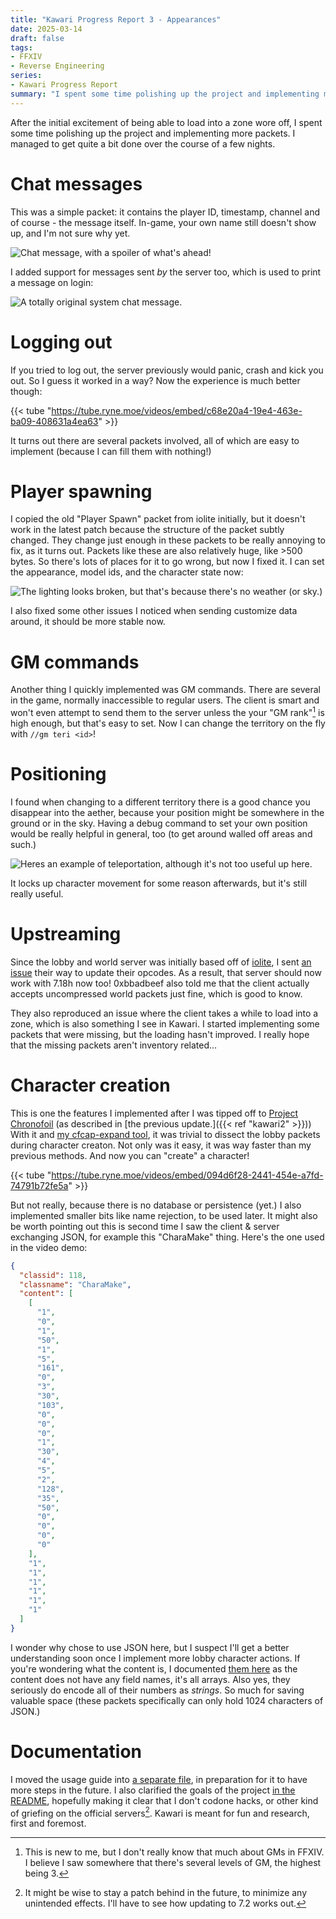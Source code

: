 ```yaml
---
title: "Kawari Progress Report 3 - Appearances"
date: 2025-03-14
draft: false
tags:
- FFXIV
- Reverse Engineering
series:
- Kawari Progress Report
summary: "I spent some time polishing up the project and implementing more packets."
---
```


After the initial excitement of being able to load into a zone wore off, I spent some time polishing up the project and implementing more packets. I managed to get quite a bit done over the course of a few nights.

# Chat messages

This was a simple packet: it contains the player ID, timestamp, channel and of course - the message itself. In-game, your own name still doesn't show up, and I'm not sure why yet.

![Chat message, with a spoiler of what's ahead!](chat.webp)

I added support for messages sent *by* the server too, which is used to print a message on login:

![A totally original system chat message.](systemchat.webp)

# Logging out

If you tried to log out, the server previously would panic, crash and kick you out. So I guess it worked in a way? Now the experience is much better though:

{{< tube "https://tube.ryne.moe/videos/embed/c68e20a4-19e4-463e-ba09-408631a4ea63" >}}

It turns out there are several packets involved, all of which are easy to implement (because I can fill them with nothing!)

# Player spawning

I copied the old "Player Spawn" packet from iolite initially, but it doesn't work in the latest patch because the structure of the packet subtly changed. They change just enough in these packets to be really annoying to fix, as it turns out. Packets like these are also relatively huge, like >500 bytes. So there's lots of places for it to go wrong, but now I fixed it. I can set the appearance, model ids, and the character state now:

![The lighting looks broken, but that's because there's no weather (or sky.)](appearance.webp)

I also fixed some other issues I noticed when sending customize data around, it should be more stable now.

# GM commands

Another thing I quickly implemented was GM commands. There are several in the game, normally inaccessible to regular users. The client is smart and won't even attempt to send them to the server unless the your "GM rank"[^1] is high enough, but that's easy to set. Now I can change the territory on the fly with `//gm teri <id>`!

# Positioning

I found when changing to a different territory there is a good chance you disappear into the aether, because your position might be somewhere in the ground or in the sky. Having a debug command to set your own position would be really helpful in general, too (to get around walled off areas and such.)

![Heres an example of teleportation, although it's not too useful up here.](setpos.webp)

It locks up character movement for some reason afterwards, but it's still really useful.

# Upstreaming

Since the lobby and world server was initially based off of [iolite](https://github.com/0xbbadbeef/iolite), I sent [an issue](https://github.com/0xbbadbeef/iolite/issues/1) their way to update their opcodes. As a result, that server should now work with 7.18h now too! 0xbbadbeef also told me that the client actually accepts uncompressed world packets just fine, which is good to know.

They also reproduced an issue where the client takes a while to load into a zone, which is also something I see in Kawari. I started implementing some packets that were missing, but the loading hasn't improved. I really hope that the missing packets aren't inventory related...

# Character creation

This is one the features I implemented after I was tipped off to [Project Chronofoil](https://github.com/ProjectChronofoil/) (as described in [the previous update.]({{< ref "kawari2" >}})) With it and [my cfcap-expand tool](https://github.com/redstrate/XIVPacketTools), it was trivial to dissect the lobby packets during character creaton. Not only was it easy, it was way faster than my previous methods. And now you can "create" a character!

{{< tube "https://tube.ryne.moe/videos/embed/094d6f28-2441-454e-a7fd-74791b72fe5a" >}}

But not really, because there is no database or persistence (yet.) I also implemented smaller bits like name rejection, to be used later. It might also be worth pointing out this is second time I saw the client & server exchanging JSON, for example this "CharaMake" thing. Here's the one used in the video demo:

```json
{
  "classid": 118,
  "classname": "CharaMake",
  "content": [
    [
      "1",
      "0",
      "1",
      "50",
      "1",
      "5",
      "161",
      "0",
      "3",
      "30",
      "103",
      "0",
      "0",
      "0",
      "1",
      "30",
      "4",
      "5",
      "2",
      "128",
      "35",
      "50",
      "0",
      "0",
      "0",
      "0"
    ],
    "1",
    "1",
    "1",
    "1",
    "1",
    "1"
  ]
}
```

I wonder why chose to use JSON here, but I suspect I'll get a better understanding soon once I implement more lobby character actions. If you're wondering what the content is, I documented [them here](https://github.com/redstrate/Kawari/blob/master/src/chara_make.rs) as the content does not have any field names, it's all arrays. Also yes, they seriously do encode all of their numbers as _strings_. So much for saving valuable space (these packets specifically can only hold 1024 characters of JSON.)

# Documentation

I moved the usage guide into [a separate file](https://github.com/redstrate/Kawari/blob/master/USAGE.md), in preparation for it to have more steps in the future. I also clarified the goals of the project [in the README](https://github.com/redstrate/Kawari/blob/master/README.md), hopefully making it clear that I don't codone hacks, or other kind of griefing on the official servers[^2]. Kawari is meant for fun and research, first and foremost.

[^1]: This is new to me, but I don't really know that much about GMs in FFXIV. I believe I saw somewhere that there's several levels of GM, the highest being 3.

[^2]: It might be wise to stay a patch behind in the future, to minimize any unintended effects. I'll have to see how updating to 7.2 works out.
